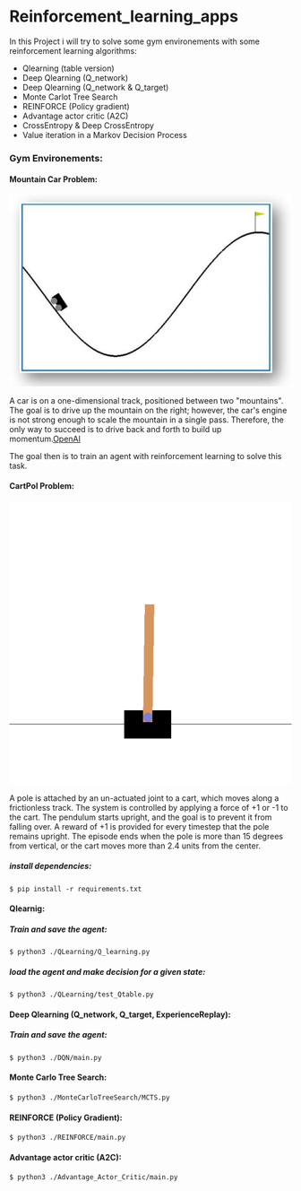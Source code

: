 # Reinforcement_learning_apps

In this Project i will try to solve some gym environements with some reinforcement learning algorithms:
- Qlearning (table version)
- Deep Qlearning (Q_network)
- Deep Qlearning (Q_network & Q_target)
- Monte Carlot Tree Search 
- REINFORCE (Policy gradient)
- Advantage actor critic (A2C)
- CrossEntropy & Deep CrossEntropy
- Value iteration in a Markov Decision Process

### Gym Environements:

#### Mountain Car Problem:

![MountainCar](MountainCar.jpeg)

A car is on a one-dimensional track, positioned between two "mountains". The goal is to drive up the mountain on the right; however, the car's engine is not strong enough to scale the mountain in a single pass. Therefore, the only way to succeed is to drive back and forth to build up momentum.[OpenAI](https://gym.openai.com/envs/MountainCar-v0/)

The goal then is to train an agent with reinforcement learning to solve this task.

#### CartPol Problem:

![MountainCar](cartpol.gif)

A pole is attached by an un-actuated joint to a cart, which moves along a frictionless track. The system is controlled by applying a force of +1 or -1 to the cart. The pendulum starts upright, and the goal is to prevent it from falling over. A reward of +1 is provided for every timestep that the pole remains upright. The episode ends when the pole is more than 15 degrees from vertical, or the cart moves more than 2.4 units from the center.


##### install dependencies:

```
$ pip install -r requirements.txt
```

#### Qlearnig:

##### Train and save the agent:

```
$ python3 ./QLearning/Q_learning.py
```

##### load the agent and make decision for a given state:

```
$ python3 ./QLearning/test_Qtable.py
```

#### Deep Qlearning (Q_network, Q_target, ExperienceReplay):

##### Train and save the agent:

```
$ python3 ./DQN/main.py
```

#### Monte Carlo Tree Search:
```
$ python3 ./MonteCarloTreeSearch/MCTS.py
```

#### REINFORCE (Policy Gradient):
```
$ python3 ./REINFORCE/main.py
```

#### Advantage actor critic (A2C):
```
$ python3 ./Advantage_Actor_Critic/main.py
```